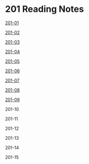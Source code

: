 # 201 Reading Notes
 [201-01](class-01.md) 

 [201-02](class-02.md)

 [201-03](class-03.md)

 [201-04](class-04.md)

 [201-05](class-05.md)

 [201-06](class-o6.md)

[201-07](class-07.md)

[201-08](class-08.md)

[201-09](class-09.md)

201-10

201-11

201-12

201-13

201-14

201-15






